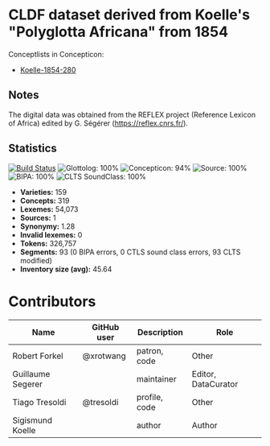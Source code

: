 # CLDF dataset derived from Koelle's "Polyglotta Africana" from 1854


Conceptlists in Concepticon:
- [Koelle-1854-280](https://concepticon.clld.org/contributions/Koelle-1854-280)
## Notes

The digital data was obtained from the REFLEX project (Reference Lexicon of Africa) edited by G. Ségérer (https://reflex.cnrs.fr/).



## Statistics


[![Build Status](https://travis-ci.org/lexibank/polyglottaafricana.svg?branch=master)](https://travis-ci.org/lexibank/polyglottaafricana)
![Glottolog: 100%](https://img.shields.io/badge/Glottolog-100%25-brightgreen.svg "Glottolog: 100%")
![Concepticon: 94%](https://img.shields.io/badge/Concepticon-94%25-green.svg "Concepticon: 94%")
![Source: 100%](https://img.shields.io/badge/Source-100%25-brightgreen.svg "Source: 100%")
![BIPA: 100%](https://img.shields.io/badge/BIPA-100%25-brightgreen.svg "BIPA: 100%")
![CLTS SoundClass: 100%](https://img.shields.io/badge/CLTS%20SoundClass-100%25-brightgreen.svg "CLTS SoundClass: 100%")

- **Varieties:** 159
- **Concepts:** 319
- **Lexemes:** 54,073
- **Sources:** 1
- **Synonymy:** 1.28
- **Invalid lexemes:** 0
- **Tokens:** 326,757
- **Segments:** 93 (0 BIPA errors, 0 CTLS sound class errors, 93 CLTS modified)
- **Inventory size (avg):** 45.64

# Contributors

Name | GitHub user | Description | Role
--- | --- | --- | ---
Robert Forkel | @xrotwang | patron, code | Other
Guillaume Segerer | | maintainer | Editor, DataCurator
Tiago Tresoldi | @tresoldi | profile, code | Other
Sigismund Koelle | | author | Author


